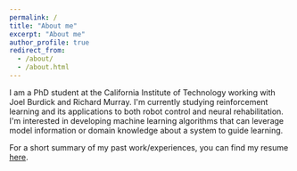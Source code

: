 ```yaml
---
permalink: /
title: "About me"
excerpt: "About me"
author_profile: true
redirect_from: 
  - /about/
  - /about.html
---
```


I am a PhD student at the California Institute of Technology working with Joel Burdick and Richard Murray. I'm currently studying reinforcement learning and its applications to both robot control and neural rehabilitation. I'm interested in developing machine learning algorithms that can leverage model information or domain knowledge about a system to guide learning.

For a short summary of my past work/experiences, you can find my resume [here](https://rcheng805.github.io/files/Caltech_Resume_10_18.pdf).
